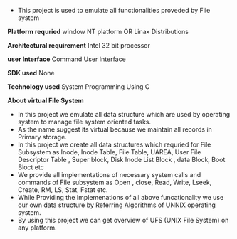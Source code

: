 - This project is used to emulate all functionalities proveded by File system

**Platform requried**
  window NT platform OR Linax Distributions

**Architectural requirement**
  Intel 32 bit processor

**user Interface**
  Command User Interface

**SDK used**
  None

**Technology used**
  System Programming Using C

**About virtual File System**

* In this project we emulate all data structure which are used by operating system to manage file system oriented tasks.
* As the name suggest its virtual because we maintain all records in Primary storage.
* In this project we create all data structures which requried for File Subsystem as Inode, Inode Table, File Table, UAREA, User File Descriptor Table , Super block, Disk Inode List Block , data Block, Boot Bloct etc
* We provide all implementations of necessary system calls and commands of File subsystem as Open , close, Read, Write, Lseek, Create, RM, LS, Stat, Fstat etc.
* While Providing the Implemenations of all above funcationality we use our own data structure by Referring Algorithms of UNNIX operating system.
* By using this project we can get overview of UFS (UNIX File System) on any platform.

  
